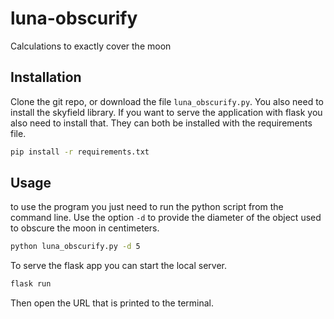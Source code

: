 # luna-obscurify
Calculations to exactly cover the moon


## Installation
Clone the git repo, or download the file `luna_obscurify.py`. You also need to install the skyfield library. If you want to
serve the application with flask you also need to install that. They can both be installed with the requirements file.
```bash
pip install -r requirements.txt
```

## Usage
to use the program you just need to run the python script from the command line. Use the option `-d` to provide the 
diameter of the object used to obscure the moon in centimeters.

```bash
python luna_obscurify.py -d 5
```

To serve the flask app you can start the local server.
```bash
flask run
```
Then open the URL that is printed to the terminal.